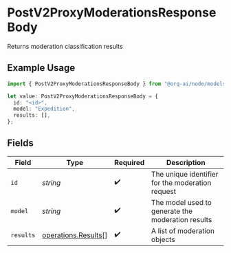 # PostV2ProxyModerationsResponseBody

Returns moderation classification results

## Example Usage

```typescript
import { PostV2ProxyModerationsResponseBody } from "@orq-ai/node/models/operations";

let value: PostV2ProxyModerationsResponseBody = {
  id: "<id>",
  model: "Expedition",
  results: [],
};
```

## Fields

| Field                                                      | Type                                                       | Required                                                   | Description                                                |
| ---------------------------------------------------------- | ---------------------------------------------------------- | ---------------------------------------------------------- | ---------------------------------------------------------- |
| `id`                                                       | *string*                                                   | :heavy_check_mark:                                         | The unique identifier for the moderation request           |
| `model`                                                    | *string*                                                   | :heavy_check_mark:                                         | The model used to generate the moderation results          |
| `results`                                                  | [operations.Results](../../models/operations/results.md)[] | :heavy_check_mark:                                         | A list of moderation objects                               |